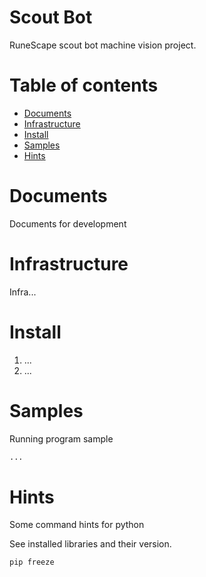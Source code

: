 # Scout Bot

RuneScape scout bot machine vision project.


Table of contents
=================
* [Documents](#documents)
* [Infrastructure](#infrastructure)
* [Install](#install)
* [Samples](#samples)
* [Hints](#hints)



Documents
============
Documents for development


Infrastructure
============
Infra...


Install
============

1. ...
2. ...



Samples
============
Running program sample

```python
...
```

Hints
============
Some command hints for python

See installed libraries and their version.
```shell script
pip freeze
```
